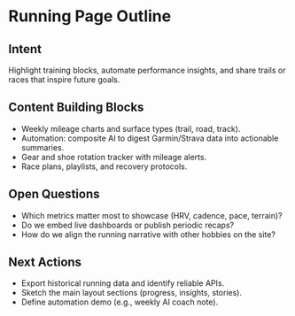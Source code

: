 # Running Page Outline

## Intent
Highlight training blocks, automate performance insights, and share trails or races that inspire future goals.

## Content Building Blocks
- Weekly mileage charts and surface types (trail, road, track).
- Automation: composite AI to digest Garmin/Strava data into actionable summaries.
- Gear and shoe rotation tracker with mileage alerts.
- Race plans, playlists, and recovery protocols.

## Open Questions
- Which metrics matter most to showcase (HRV, cadence, pace, terrain)?
- Do we embed live dashboards or publish periodic recaps?
- How do we align the running narrative with other hobbies on the site?

## Next Actions
- Export historical running data and identify reliable APIs.
- Sketch the main layout sections (progress, insights, stories).
- Define automation demo (e.g., weekly AI coach note).
